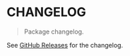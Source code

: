 # CHANGELOG

> Package changelog.

See [GitHub Releases](https://github.com/stdlib-js/stats-base-meanpw/releases) for the changelog.